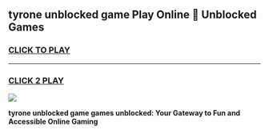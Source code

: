
## tyrone unblocked game Play Online 👋 Unblocked Games
<h3>
<a href="https://premium.freeplayer.one?title=tyrone_unblocked_game&ref=19F">CLICK TO PLAY</a></h3>
<hr>

<h3>
<a href="https://premium.freeplayer.one?title=tyrone_unblocked_game&ref=19F">CLICK 2 PLAY</a>
  
</h3>

<a href="https://premium.freeplayer.one?title=tyrone_unblocked_game&ref=19F"><img src="https://clearcache.store/games.png"></a>


**tyrone unblocked game games unblocked: Your Gateway to Fun and Accessible Online Gaming**
